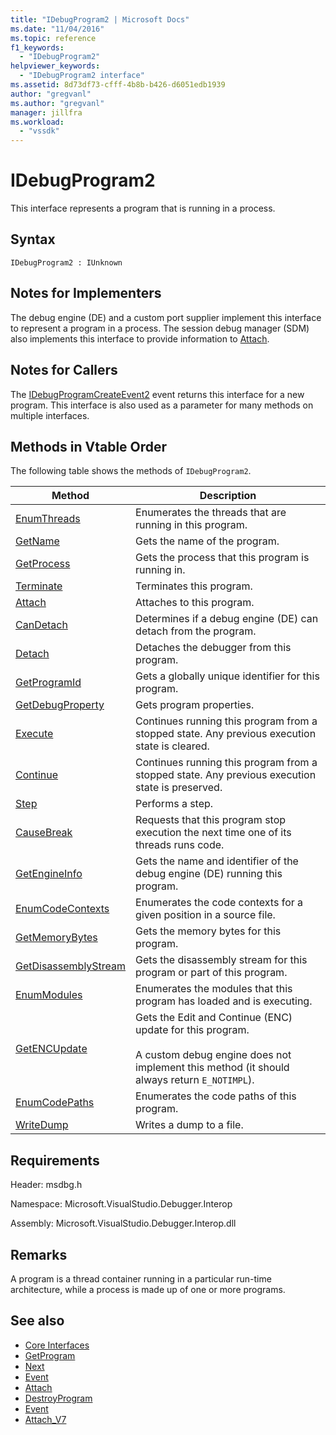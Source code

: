 ```yaml
---
title: "IDebugProgram2 | Microsoft Docs"
ms.date: "11/04/2016"
ms.topic: reference
f1_keywords:
  - "IDebugProgram2"
helpviewer_keywords:
  - "IDebugProgram2 interface"
ms.assetid: 8d73df73-cfff-4b8b-b426-d6051edb1939
author: "gregvanl"
ms.author: "gregvanl"
manager: jillfra
ms.workload:
  - "vssdk"
---
```

# IDebugProgram2
This interface represents a program that is running in a process.

## Syntax

```
IDebugProgram2 : IUnknown
```

## Notes for Implementers
 The debug engine (DE) and a custom port supplier implement this interface to represent a program in a process. The session debug manager (SDM) also implements this interface to provide information to [Attach](../../../extensibility/debugger/reference/idebugprogram2-attach.md).

## Notes for Callers
 The [IDebugProgramCreateEvent2](../../../extensibility/debugger/reference/idebugprogramcreateevent2.md) event returns this interface for a new program. This interface is also used as a parameter for many methods on multiple interfaces.

## Methods in Vtable Order
 The following table shows the methods of `IDebugProgram2`.

|Method|Description|
|------------|-----------------|
|[EnumThreads](../../../extensibility/debugger/reference/idebugprogram2-enumthreads.md)|Enumerates the threads that are running in this program.|
|[GetName](../../../extensibility/debugger/reference/idebugprogram2-getname.md)|Gets the name of the program.|
|[GetProcess](../../../extensibility/debugger/reference/idebugprogram2-getprocess.md)|Gets the process that this program is running in.|
|[Terminate](../../../extensibility/debugger/reference/idebugprogram2-terminate.md)|Terminates this program.|
|[Attach](../../../extensibility/debugger/reference/idebugprogram2-attach.md)|Attaches to this program.|
|[CanDetach](../../../extensibility/debugger/reference/idebugprogram2-candetach.md)|Determines if a debug engine (DE) can detach from the program.|
|[Detach](../../../extensibility/debugger/reference/idebugprogram2-detach.md)|Detaches the debugger from this program.|
|[GetProgramId](../../../extensibility/debugger/reference/idebugprogram2-getprogramid.md)|Gets a globally unique identifier for this program.|
|[GetDebugProperty](../../../extensibility/debugger/reference/idebugprogram2-getdebugproperty.md)|Gets program properties.|
|[Execute](../../../extensibility/debugger/reference/idebugprogram2-execute.md)|Continues running this program from a stopped state. Any previous execution state is cleared.|
|[Continue](../../../extensibility/debugger/reference/idebugprogram2-continue.md)|Continues running this program from a stopped state. Any previous execution state is preserved.|
|[Step](../../../extensibility/debugger/reference/idebugprogram2-step.md)|Performs a step.|
|[CauseBreak](../../../extensibility/debugger/reference/idebugprogram2-causebreak.md)|Requests that this program stop execution the next time one of its threads runs code.|
|[GetEngineInfo](../../../extensibility/debugger/reference/idebugprogram2-getengineinfo.md)|Gets the name and identifier of the debug engine (DE) running this program.|
|[EnumCodeContexts](../../../extensibility/debugger/reference/idebugprogram2-enumcodecontexts.md)|Enumerates the code contexts for a given position in a source file.|
|[GetMemoryBytes](../../../extensibility/debugger/reference/idebugprogram2-getmemorybytes.md)|Gets the memory bytes for this program.|
|[GetDisassemblyStream](../../../extensibility/debugger/reference/idebugprogram2-getdisassemblystream.md)|Gets the disassembly stream for this program or part of this program.|
|[EnumModules](../../../extensibility/debugger/reference/idebugprogram2-enummodules.md)|Enumerates the modules that this program has loaded and is executing.|
|[GetENCUpdate](../../../extensibility/debugger/reference/idebugprogram2-getencupdate.md)|Gets the Edit and Continue (ENC) update for this program.<br /><br /> A custom debug engine does not implement this method (it should always return `E_NOTIMPL`).|
|[EnumCodePaths](../../../extensibility/debugger/reference/idebugprogram2-enumcodepaths.md)|Enumerates the code paths of this program.|
|[WriteDump](../../../extensibility/debugger/reference/idebugprogram2-writedump.md)|Writes a dump to a file.|

## Requirements
 Header: msdbg.h

 Namespace: Microsoft.VisualStudio.Debugger.Interop

 Assembly: Microsoft.VisualStudio.Debugger.Interop.dll

## Remarks
 A program is a thread container running in a particular run-time architecture, while a process is made up of one or more programs.

## See also
- [Core Interfaces](../../../extensibility/debugger/reference/core-interfaces.md)
- [GetProgram](../../../extensibility/debugger/reference/idebugthread2-getprogram.md)
- [Next](../../../extensibility/debugger/reference/ienumdebugprograms2-next.md)
- [Event](../../../extensibility/debugger/reference/idebugportevents2-event.md)
- [Attach](../../../extensibility/debugger/reference/idebugengine2-attach.md)
- [DestroyProgram](../../../extensibility/debugger/reference/idebugengine2-destroyprogram.md)
- [Event](../../../extensibility/debugger/reference/idebugeventcallback2-event.md)
- [Attach_V7](../../../extensibility/debugger/reference/idebugprogramnode2-attach-v7.md)